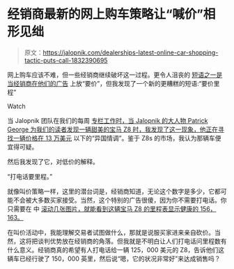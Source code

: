 # 经销商最新的网上购车策略让“喊价”相形见绌

> 原文：<https://jalopnik.com/dealerships-latest-online-car-shopping-tactic-puts-call-1832390695>

网上购车应该不难，但一些经销商继续破坏这一过程。更令人沮丧的 [短语之一是当经销商在他们的广告](https://jalopnik.com/heres-what-call-for-price-on-a-dealers-website-really-m-1820001720) 上放“要价”，但我发现了一个新的更糟糕的短语:“要价里程”

Watch

当 Jalopnik 团队在我们的每周 [专栏工作时，当 Jalopnik 的大人物 Patrick George 为我们的读者发现一辆甜美的宝马 Z8 时，我发现了这一现象，他正在寻找一辆价格在 13 万美元](https://jalopnik.com/c/what-car-should-you-buy) 以下的“异国情调”。鉴于 Z8s 的市场，我认为那辆车便宜得可疑。

然后我发现了它，对低价的解释。

“打电话要里程。”

就像叫价策略一样，这里的潜台词是，经销商知道，无论这个数字是多少，它都可能不会被大多数买家接受。当然，这个特别的广告很傻，因为你不需要打电话。你只需要在 中 [滚动几张图片，就能看到这辆宝马 Z8 的里程表显示健康的 156，163。](https://www.dupontregistry.com/autos/listing/2001/bmw/z8/1960577)

在叫价活动中，我能理解交易者试图做什么，那就是说服买家进来亲自砍价。当然，这将把谈判优势放在经销商的角落。但我就是不明白让人们打电话问里程数有什么意义。经销商真的希望有人打电话给一辆 125，000 美元的 Z8，告诉他们这辆车已经行驶了 150，000 英里，然后说“嗯，它的状况非常好”来达成销售吗？
